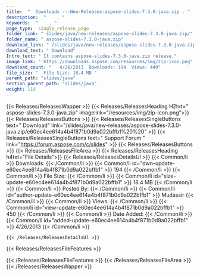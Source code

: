 ```yaml
---
title:  "  Downloads ---New-Releases-aspose-slides-7.3.0-java.zip . " 
description:  "    . " 
keywords:  "    . " 
page_type:  single_release_page
folder_link: " slides/java/new-releases/aspose-slides-7.3.0-java.zip/"
folder_name: " aspose-slides-7.3.0-java.zip"
download_link: " /slides/java/new-releases/aspose-slides-7.3.0-java.zip/e60ec4ee614a4b4f871b0d9a022bffb1"
download_text: " Download"
Intro_text: " It contains aspose-slides-7.3.0-java.zip release."
image_link: " https://downloads.aspose.com/resources/img/zip-icon.png"
download_count: "   4/26/2013  Downloads: 194  Views: 449"
file_size: "  File Size: 18.4 MB "
parent_path: "slides/java"
section_parent_path: "slides/java"
weight: 119 
---
```


{{< Releases/ReleasesWapper >}}
  {{< Releases/ReleasesHeading H2txt=" aspose-slides-7.3.0-java.zip" imagelink="/resources/img/zip-icon.png">}}
  {{< Releases/ReleasesButtons >}}
    {{< Releases/ReleasesSingleButtons text=" Download" link="/slides/java/new-releases/aspose-slides-7.3.0-java.zip/e60ec4ee614a4b4f871b0d9a022bffb1%20%20" >}}
    {{< Releases/ReleasesSingleButtons text=" Support Forum " link="https://forum.aspose.com/c/slides" >}}
  {{< Releases/ReleasesButtons >}}
  {{< Releases/ReleasesFileArea >}}
    {{< Releases/ReleasesHeading h4txt="File Details">}}
    {{< Releases/ReleasesDetailsUl >}}
            {{< Common/li  >}} Downloads: {{< /Common/li >}} 
      {{< Common/li id="dwn-update-e60ec4ee614a4b4f871b0d9a022bffb1" >}} 194 {{< /Common/li >}} 
      {{< Common/li  >}} File Size: {{< /Common/li >}} 
      {{< Common/li id="size-update-e60ec4ee614a4b4f871b0d9a022bffb1" >}} 18.4 MB {{< /Common/li >}} 
      {{< Common/li  >}} Posted By: {{< /Common/li >}} 
      {{< Common/li id="author-update-e60ec4ee614a4b4f871b0d9a022bffb1" >}} Mudassir {{< /Common/li >}} 
      {{< Common/li  >}} Views: {{< /Common/li >}} 
      {{< Common/li id="view-update-e60ec4ee614a4b4f871b0d9a022bffb1" >}} 450 {{< /Common/li >}} 
      {{< Common/li  >}} Date Added: {{< /Common/li >}} 
      {{< Common/li id="added-update-e60ec4ee614a4b4f871b0d9a022bffb1" >}} 4/26/2013 {{< /Common/li >}} 

    {{< /Releases/ReleasesDetailsUl >}}

  {{< Releases/ReleasesFileFeatures >}}
      
  {{< /Releases/ReleasesFileFeatures >}}
 {{< /Releases/ReleasesFileArea >}}
{{< /Releases/ReleasesWapper >}}


